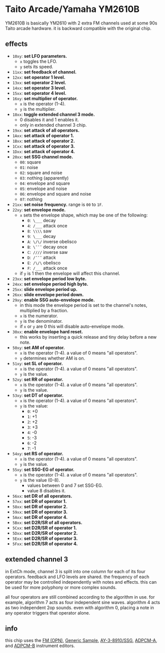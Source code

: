 # Taito Arcade/Yamaha YM2610B

YM2610B is basically YM2610 with 2 extra FM channels used at some 90s Taito arcade hardware.
it is backward compatible with the original chip.

## effects

- `10xy`: **set LFO parameters.**
  - `x` toggles the LFO.
  - `y` sets its speed.
- `11xx`: **set feedback of channel.**
- `12xx`: **set operator 1 level.**
- `13xx`: **set operator 2 level.**
- `14xx`: **set operator 3 level.**
- `15xx`: **set operator 4 level.**
- `16xy`: **set multiplier of operator.**
  - `x` is the operator (1-4).
  - `y` is the multiplier.
- `18xx`: **toggle extended channel 3 mode.**
  - 0 disables it and 1 enables it.
  - only in extended channel 3 chip.
- `19xx`: **set attack of all operators.**
- `1Axx`: **set attack of operator 1.**
- `1Bxx`: **set attack of operator 2.**
- `1Cxx`: **set attack of operator 3.**
- `1Dxx`: **set attack of operator 4.**
- `20xx`: **set SSG channel mode.**
  - `00`: square
  - `01`: noise
  - `02`: square and noise
  - `03`: nothing (apparently)
  - `04`: envelope and square
  - `05`: envelope and noise
  - `06`: envelope and square and noise
  - `07`: nothing
- `21xx`: **set noise frequency.** range is `00` to `1F`.
- `22xy`: **set envelope mode.**
  - `x` sets the envelope shape, which may be one of the following:
    - `0`:` \___` decay
    - `4`:` /___` attack once
    - `8`:` \\\\` saw
    - `9`:` \___` decay
    - `A`:` \/\/` inverse obelisco
    - `B`:` \¯¯¯` decay once
    - `C`:` ////` inverse saw
    - `D`:` /¯¯¯` attack
    - `E`:` /\/\` obelisco
    - `F`:` /___` attack once
  - if `y` is 1 then the envelope will affect this channel.
- `23xx`: **set envelope period low byte.**
- `24xx`: **set envelope period high byte.**
- `25xx`: **slide envelope period up.**
- `26xx`: **slide envelope period down.**
- `29xy`: **enable SSG auto-envelope mode.**
  - in this mode the envelope period is set to the channel's notes, multiplied by a fraction.
  - `x` is the numerator.
  - `y` is the denominator.
  - if `x` or `y` are 0 this will disable auto-envelope mode.
- `30xx`: **enable envelope hard reset.**
  - this works by inserting a quick release and tiny delay before a new note.
- `50xy`: **set AM of operator.**
  - `x` is the operator (1-4). a value of 0 means "all operators".
  - `y` determines whether AM is on.
- `51xy`: **set SL of operator.**
  - `x` is the operator (1-4). a value of 0 means "all operators".
  - `y` is the value.
- `52xy`: **set RR of operator.**
  - `x` is the operator (1-4). a value of 0 means "all operators".
  - `y` is the value.
- `53xy`: **set DT of operator.**
  - `x` is the operator (1-4). a value of 0 means "all operators".
  - `y` is the value:
    - `0`: +0
    - `1`: +1
    - `2`: +2
    - `3`: +3
    - `4`: -0
    - `5`: -3
    - `6`: -2
    - `7`: -1
- `54xy`: **set RS of operator.**
  - `x` is the operator (1-4). a value of 0 means "all operators".
  - `y` is the value.
- `55xy`: **set SSG-EG of operator.**
  - `x` is the operator (1-4). a value of 0 means "all operators".
  - `y` is the value (0-8).
    - values between 0 and 7 set SSG-EG.
    - value 8 disables it.
- `56xx`: **set DR of all operators.**
- `57xx`: **set DR of operator 1.**
- `58xx`: **set DR of operator 2.**
- `59xx`: **set DR of operator 3.**
- `5Axx`: **set DR of operator 4.**
- `5Bxx`: **set D2R/SR of all operators.**
- `5Cxx`: **set D2R/SR of operator 1.**
- `5Dxx`: **set D2R/SR of operator 2.**
- `5Exx`: **set D2R/SR of operator 3.**
- `5Fxx`: **set D2R/SR of operator 4.**

## extended channel 3

in ExtCh mode, channel 3 is split into one column for each of its four operators. feedback and LFO levels are shared. the frequency of each operator may be controlled independently with notes and effects. this can be used for more polyphony or more complex sounds.

all four operators are still combined according to the algorithm in use. for example, algorithm 7 acts as four independent sine waves. algorithm 4 acts as two independent 2op sounds. even with algorithm 0, placing a note in any operator triggers that operator alone.

## info

this chip uses the [FM (OPN)](../4-instrument/fm-opn.md), [Generic Sample](../4-instrument/sample.md), [AY-3-8910/SSG](../4-instrument/ay8910.md), [ADPCM-A](../4-instrument/adpcm-a.md), and [ADPCM-B](../4-instrument/adpcm-b.md) instrument editors.


